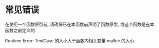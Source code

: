 # 常见错误

在使用一个函数原型前, 请确保已在本函数前声明了函数原型, 或这个函数是在本函数之前定义的.

Runtime Error: TestCase 的大小大于函数内相关变量 malloc 的大小.

